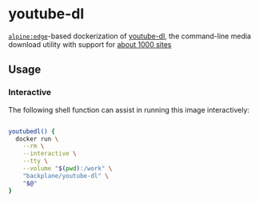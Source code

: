 # youtube-dl

[`alpine:edge`](https://hub.docker.com/_/alpine/)-based dockerization of [youtube-dl](https://ytdl-org.github.io/youtube-dl/), the command-line media download utility with support for [about 1000 sites](https://ytdl-org.github.io/youtube-dl/supportedsites.html)

## Usage

### Interactive

The following shell function can assist in running this image interactively:

```sh

youtubedl() {
  docker run \
    --rm \
    --interactive \
    --tty \
    --volume "$(pwd):/work" \
    "backplane/youtube-dl" \
    "$@"
}

```
